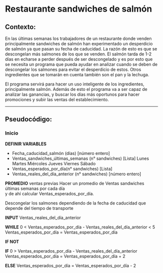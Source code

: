 # Restaurante sandwiches de salmón

## Contexto: 

En las últimas semanas los trabajadores de un restaurante donde venden principalmente sandwiches de salmón han experimentado un desperdicio de salmón ya que pasan su fecha de caducidad. La razón de esto es que se descongelan más salmones de los que se venden. El salmón tarda de 1-2 días en echarse a perder después de ser descongelado y es por esto que se necesita un programa que pueda ayudar en analizar cuando se deben de descongelar los salmones para evitar el desperdicio de estos. Otros ingredientes que se tomarán en cuenta también son el pan y la lechuga.

El programa servirá para hacer un uso inteligente de los ingredientes, principalmente salmón. Además de esto el programa va a ser capaz de analizar las ganancias, y buscar los días más oportunos para hacer promociones y subir las ventas del establecimiento.

------------


##  Pseudocódigo:

###  Inicio
**DEFINIR VARIABLES**
- Fecha_caducidad_salmón (días)  [número entero]
- Ventas_sandwiches_últimas_semanas (n° sandwiches) [Lista]
Lunes 
Martes
Miércoles
Jueves
Viernes
Sábado 
- Ventas_esperados_por_día(n° sandwiches) [Lista]
- Ventas_reales_del_día_anterior (n° sandwiches) [número entero]


**PROMEDIO** ventas previas
Hacer un promedio de Ventas sandwiches últimas semanas por cada día  
y de ahí calcular Ventas_esperados_por_día.

Descongelar los salmones dependiendo de la fecha de caducidad que depende del tiempo de transporte

**INPUT** Ventas_reales_del_día_anterior

**WHILE** 0 < Ventas_esperados_por_día  -  Ventas_reales_del_día_anterior <  5
Ventas_esperados_por_día = Ventas_esperados_por_día

**IF NOT**

**IF** 0 >  Ventas_esperados_por_día  -  Ventas_reales_del_día_anterior
   Ventas_esperados_por_día = Ventas_esperados_por_día + 2

**ELSE**
   Ventas_esperados_por_día = Ventas_esperados_por_día - 2
